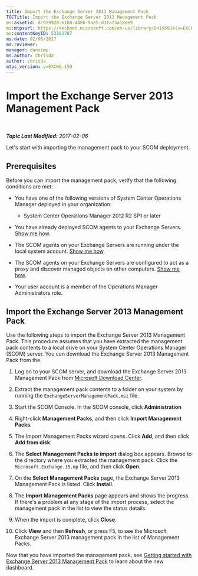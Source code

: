 ```yaml
---
title: Import the Exchange Server 2013 Management Pack
TOCTitle: Import the Exchange Server 2013 Management Pack
ms:assetid: dc929928-61b8-448b-9ae5-d3fa73a18ee9
ms:mtpsurl: https://technet.microsoft.com/en-us/library/Dn195914(v=EXCHG.150)
ms:contentKeyID: 53181787
ms.date: 02/06/2017
ms.reviewer: 
manager: dansimp
ms.author: chrisda
author: chrisda
mtps_version: v=EXCHG.150
---
```


<div data-xmlns="http://www.w3.org/1999/xhtml">

<div class="topic" data-xmlns="http://www.w3.org/1999/xhtml" data-msxsl="urn:schemas-microsoft-com:xslt" data-cs="http://msdn.microsoft.com/en-us/">

<div data-asp="http://msdn2.microsoft.com/asp">

# Import the Exchange Server 2013 Management Pack

</div>

<div id="mainSection">

<div id="mainBody">

<span> </span>

_**Topic Last Modified:** 2017-02-06_

Let's start with importing the management pack to your SCOM deployment.

<div>

## Prerequisites

Before you can import the management pack, verify that the following conditions are met:

  - You have one of the following versions of System Center Operations Manager deployed in your organization:
    
      - System Center Operations Manager 2012 R2 SP1 or later

  - You have already deployed SCOM agents to your Exchange Servers. [Show me how](procedures-related-to-deployment.md).

  - The SCOM agents on your Exchange Servers are running under the local system account. [Show me how](procedures-related-to-deployment.md).

  - The SCOM agents on your Exchange Servers are configured to act as a proxy and discover managed objects on other computers. [Show me how](procedures-related-to-deployment.md).

  - Your user account is a member of the Operations Manager Administrators role.

</div>

<span id="import"></span>

<div>

## Import the Exchange Server 2013 Management Pack

Use the following steps to import the Exchange Server 2013 Management Pack. This procedure assumes that you have extracted the management pack contents to a local drive on your System Center Operations Manager (SCOM) server. You can download the Exchange Server 2013 Management Pack from the.

1.  Log on to your SCOM server, and download the Exchange Server 2013 Management Pack from [Microsoft Download Center](https://go.microsoft.com/fwlink/p/?linkid=268587).

2.  Extract the management pack contents to a folder on your system by running the `ExchangeServerManagementPack.msi` file.

3.  Start the SCOM Console. In the SCOM console, click **Administration**

4.  Right-click **Management Packs**, and then click **Import Management Packs**.

5.  The Import Management Packs wizard opens. Click **Add**, and then click **Add from disk**.

6.  The **Select Management Packs to import** dialog box appears. Browse to the directory where you extracted the management pack. Click the `Microsoft.Exchange.15.mp` file, and then click **Open**.

7.  On the **Select Management Packs** page, the Exchange Server 2013 Management Pack is listed. Click **Install**.

8.  The **Import Management Packs** page appears and shows the progress. If there's a problem at any stage of the import process, select the management pack in the list to view the status details.

9.  When the import is complete, click **Close**.

10. Click **View** and then **Refresh**, or press F5, to see the Microsoft Exchange Server 2013 management pack in the list of Management Packs.

Now that you have imported the management pack, see [Getting started with Exchange Server 2013 Management Pack](getting-started-with-exchange-server-2013-management-pack.md) to learn about the new dashboard.

</div>

</div>

<span> </span>

</div>

</div>

</div>

